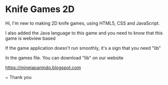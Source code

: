 # Knife Games 2D

Hi, I'm new to making 2D knife games, using HTML5, CSS and JavaScript.

I also added the Java language to this game and you need to know that this game is webview based

If the game application doesn't run smoothly, it's a sign that you need "lib"

In the games file. You can download "lib" on our website

https://minejapanindo.blogspot.com

~ Thank you
